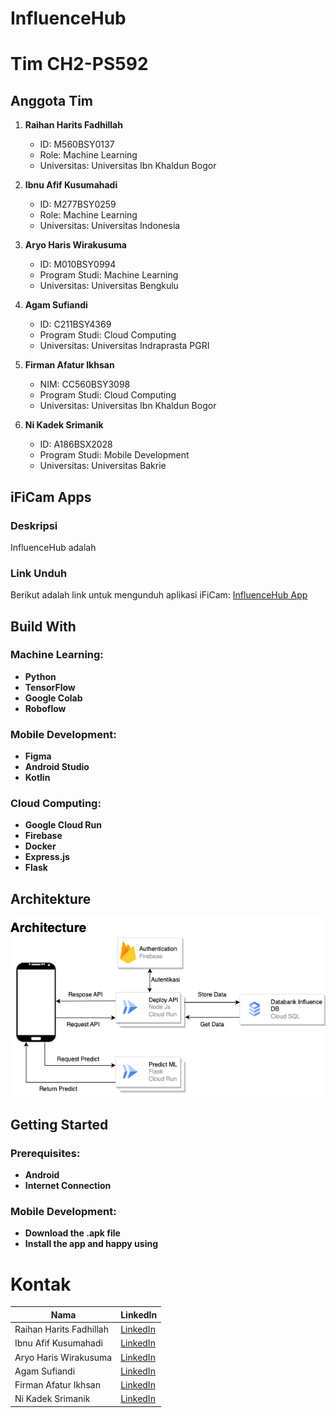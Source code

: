 # InfluenceHub
# Tim CH2-PS592

## Anggota Tim

1. **Raihan Harits Fadhillah**
   - ID: M560BSY0137
   - Role: Machine Learning
   - Universitas: Universitas Ibn Khaldun Bogor

2. **Ibnu Afif Kusumahadi**
   - ID: M277BSY0259
   - Role: Machine Learning
   - Universitas: Universitas Indonesia

3. **Aryo Haris Wirakusuma**
   - ID: M010BSY0994
   - Program Studi: Machine Learning
   - Universitas: Universitas Bengkulu

4. **Agam Sufiandi**
   - ID:  C211BSY4369
   - Program Studi: Cloud Computing
   - Universitas: Universitas Indraprasta PGRI

5. **Firman Afatur Ikhsan**
   - NIM: CC560BSY3098
   - Program Studi: Cloud Computing
   - Universitas: Universitas Ibn Khaldun Bogor

6. **Ni Kadek Srimanik**
   - ID: A186BSX2028
   - Program Studi: Mobile Development
   - Universitas: Universitas Bakrie

## iFiCam Apps

### Deskripsi

InfluenceHub adalah 

### Link Unduh

Berikut adalah link untuk mengunduh aplikasi iFiCam: [InfluenceHub App](link_unduh_aplikasi)

## Build With

### Machine Learning:

- **Python**
- **TensorFlow**
- **Google Colab**
- **Roboflow**

### Mobile Development:

- **Figma**
- **Android Studio**
- **Kotlin**

### Cloud Computing:

- **Google Cloud Run**
- **Firebase**
- **Docker**
- **Express.js**
- **Flask**

## Architekture
![Architekture](Architekture.png)

## Getting Started

### Prerequisites:

- **Android**
- **Internet Connection**

### Mobile Development:

- **Download the .apk file**
- **Install the app and happy using**

# Kontak

| Nama                      | LinkedIn                                       |
|---------------------------|------------------------------------------------|
| Raihan Harits Fadhillah   | [LinkedIn](https://www.linkedin.com/in/raihan-harits/)             |
| Ibnu Afif Kusumahadi        | [LinkedIn](https://www.linkedin.com/in/ibnu-afif-kusumahadi/)            |
| Aryo Haris Wirakusuma        | [LinkedIn](https://www.linkedin.com/in/aryo-haris-wirakusuma-abbb27200/)               |
| Agam Sufiandi     | [LinkedIn](https://www.linkedin.com/in/muhammad-zaki-hamdani/)                  |
| Firman Afatur Ikhsan        | [LinkedIn](https://www.linkedin.com/in/firman-afatur-ikhsan/)                 |
| Ni Kadek Srimanik             | [LinkedIn](https://www.linkedin.com/in/srimanik/)               |
